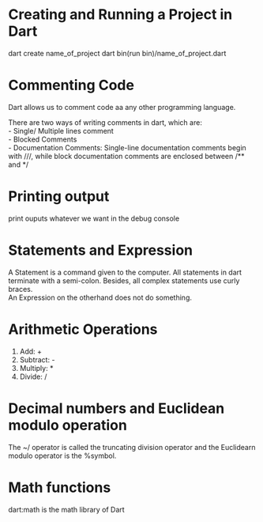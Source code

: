 # Creating and Running a Project in Dart

dart create name_of_project
dart bin(run bin)/name_of_project.dart

# Commenting Code

Dart allows us to comment code aa any other programming language.

There are two ways of writing comments in dart, which are: <br>
        - Single/ Multiple lines comment
        <br>
        - Blocked Comments
        <br>
        - Documentation Comments: Single-line documentation comments begin with ///, while block documentation comments are enclosed between /** and */
        <br>

# Printing output

print ouputs whatever we want in the debug console 
<br>

# Statements and Expression

A Statement is a command given to the computer. All statements in dart terminate with a semi-colon. Besides, all complex statements use curly braces. <br>
An Expression on the otherhand does not do something.

# Arithmetic Operations
1) Add: + <br>
2) Subtract: - <br>
3) Multiply: * <br>
4) Divide: / <br>

# Decimal numbers and Euclidean modulo operation
 The ~/ operator is called the truncating division operator and the Euclidearn modulo operator is the %symbol.<br>

 # Math functions
 dart:math is the math library of Dart





